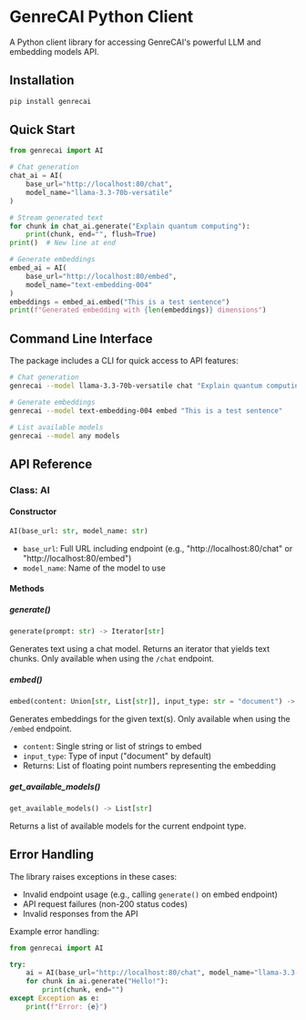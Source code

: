 # GenreCAI Python Client

A Python client library for accessing GenreCAI's powerful LLM and embedding models API.

## Installation

```bash
pip install genrecai
```

## Quick Start

```python
from genrecai import AI

# Chat generation
chat_ai = AI(
    base_url="http://localhost:80/chat",
    model_name="llama-3.3-70b-versatile"
)

# Stream generated text
for chunk in chat_ai.generate("Explain quantum computing"):
    print(chunk, end="", flush=True)
print()  # New line at end

# Generate embeddings
embed_ai = AI(
    base_url="http://localhost:80/embed",
    model_name="text-embedding-004"
)
embeddings = embed_ai.embed("This is a test sentence")
print(f"Generated embedding with {len(embeddings)} dimensions")
```

## Command Line Interface

The package includes a CLI for quick access to API features:

```bash
# Chat generation
genrecai --model llama-3.3-70b-versatile chat "Explain quantum computing"

# Generate embeddings
genrecai --model text-embedding-004 embed "This is a test sentence"

# List available models
genrecai --model any models
```

## API Reference

### Class: AI

#### Constructor

```python
AI(base_url: str, model_name: str)
```

- `base_url`: Full URL including endpoint (e.g., "http://localhost:80/chat" or "http://localhost:80/embed")
- `model_name`: Name of the model to use

#### Methods

##### generate()

```python
generate(prompt: str) -> Iterator[str]
```

Generates text using a chat model. Returns an iterator that yields text chunks.
Only available when using the `/chat` endpoint.

##### embed()

```python
embed(content: Union[str, List[str]], input_type: str = "document") -> List[float]
```

Generates embeddings for the given text(s).
Only available when using the `/embed` endpoint.

- `content`: Single string or list of strings to embed
- `input_type`: Type of input ("document" by default)
- Returns: List of floating point numbers representing the embedding

##### get_available_models()

```python
get_available_models() -> List[str]
```

Returns a list of available models for the current endpoint type.

## Error Handling

The library raises exceptions in these cases:
- Invalid endpoint usage (e.g., calling `generate()` on embed endpoint)
- API request failures (non-200 status codes)
- Invalid responses from the API

Example error handling:

```python
from genrecai import AI

try:
    ai = AI(base_url="http://localhost:80/chat", model_name="llama-3.3-70b-versatile")
    for chunk in ai.generate("Hello!"):
        print(chunk, end="")
except Exception as e:
    print(f"Error: {e}")
```
